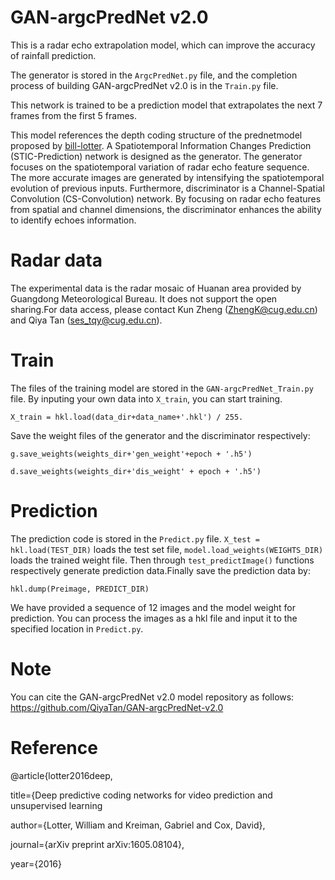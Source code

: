 # GAN-argcPredNet v2.0
This is a radar echo extrapolation model, which can improve the accuracy of rainfall prediction.

The generator is stored in the ``ArgcPredNet.py`` file, and the completion process of building GAN-argcPredNet v2.0 is in the ``Train.py`` file.

This network is trained to be a prediction model that extrapolates the next 7 frames from the first 5 frames.

This model references the depth coding structure of the prednetmodel proposed by [bill-lotter](https://github.com/coxlab/prednet). A Spatiotemporal Information Changes Prediction (STIC-Prediction) network is designed as the generator. The generator focuses on the spatiotemporal variation of radar echo feature sequence. The more accurate images are generated by intensifying the spatiotemporal evolution of previous inputs. Furthermore, discriminator is a Channel-Spatial Convolution (CS-Convolution) network. By focusing on radar echo features from spatial and channel dimensions, the discriminator enhances the ability to identify echoes information.

# Radar data
The experimental data is the radar mosaic of Huanan area provided by Guangdong Meteorological Bureau. It does not support the open sharing.For data access, please contact Kun Zheng (ZhengK@cug.edu.cn) and Qiya Tan (ses_tqy@cug.edu.cn).

# Train
The files of the training model are stored in the ``GAN-argcPredNet_Train.py`` file. By inputing your own data into ``X_train``, you can start training.

<pre><code>X_train = hkl.load(data_dir+data_name+'.hkl') / 255.</code></pre>

Save the weight files of the generator and the discriminator respectively:

<pre><code>g.save_weights(weights_dir+'gen_weight'+epoch + '.h5')</code></pre>
<pre><code>d.save_weights(weights_dir+'dis_weight' + epoch + '.h5')</code></pre>

# Prediction
The prediction code is stored in the ``Predict.py`` file. ``X_test = hkl.load(TEST_DIR)`` loads the test set file, ``model.load_weights(WEIGHTS_DIR)`` loads the trained weight file. Then through ``test_predictImage()`` functions respectively generate prediction data.Finally save the prediction data by:

<pre><code>hkl.dump(Preimage, PREDICT_DIR)</code></pre>

We have provided a sequence of 12 images and the model weight for prediction. You can process the images as a hkl file and input it to the specified location in ``Predict.py``.

# Note
You can cite the GAN-argcPredNet v2.0 model repository as follows:
https://github.com/QiyaTan/GAN-argcPredNet-v2.0

# Reference
@article{lotter2016deep,

title={Deep predictive coding networks for video prediction and unsupervised learning

author={Lotter, William and Kreiman, Gabriel and Cox, David},

journal={arXiv preprint arXiv:1605.08104},

year={2016}




 



